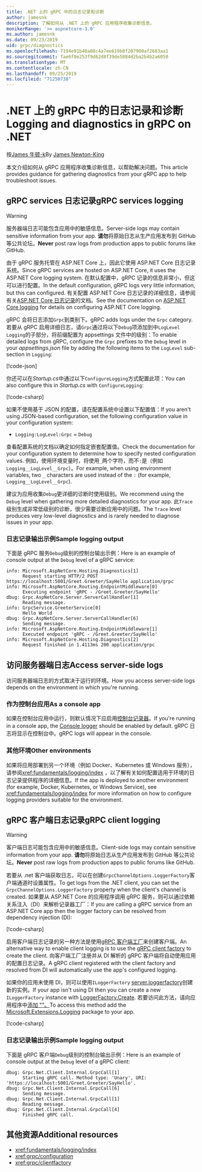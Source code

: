 ```yaml
---
title: .NET 上的 gRPC 中的日志记录和诊断
author: jamesnk
description: 了解如何从 .NET 上的 gRPC 应用程序收集诊断信息。
monikerRange: '>= aspnetcore-3.0'
ms.author: jamesnk
ms.date: 09/23/2019
uid: grpc/diagnostics
ms.openlocfilehash: 7194e91b40a08c4a7ee619b8f207900af2683aa1
ms.sourcegitcommit: fae6f0e253f9d62d8f39de5884d2ba2b4b2a6050
ms.translationtype: MT
ms.contentlocale: zh-CN
ms.lasthandoff: 09/25/2019
ms.locfileid: "71250738"
---
```

# <a name="logging-and-diagnostics-in-grpc-on-net"></a><span data-ttu-id="11d63-103">.NET 上的 gRPC 中的日志记录和诊断</span><span class="sxs-lookup"><span data-stu-id="11d63-103">Logging and diagnostics in gRPC on .NET</span></span>

<span data-ttu-id="11d63-104">按[James 牛顿-k](https://twitter.com/jamesnk)</span><span class="sxs-lookup"><span data-stu-id="11d63-104">By [James Newton-King](https://twitter.com/jamesnk)</span></span>

<span data-ttu-id="11d63-105">本文介绍如何从 gRPC 应用程序收集诊断信息，以帮助解决问题。</span><span class="sxs-lookup"><span data-stu-id="11d63-105">This article provides guidance for gathering diagnostics from your gRPC app to help troubleshoot issues.</span></span>

## <a name="grpc-services-logging"></a><span data-ttu-id="11d63-106">gRPC services 日志记录</span><span class="sxs-lookup"><span data-stu-id="11d63-106">gRPC services logging</span></span>

> [!WARNING]
> <span data-ttu-id="11d63-107">服务器端日志可能包含应用中的敏感信息。</span><span class="sxs-lookup"><span data-stu-id="11d63-107">Server-side logs may contain sensitive information from your app.</span></span> <span data-ttu-id="11d63-108">**请勿**将原始日志从生产应用发布到 GitHub 等公共论坛。</span><span class="sxs-lookup"><span data-stu-id="11d63-108">**Never** post raw logs from production apps to public forums like GitHub.</span></span>

<span data-ttu-id="11d63-109">由于 gRPC 服务托管在 ASP.NET Core 上，因此它使用 ASP.NET Core 日志记录系统。</span><span class="sxs-lookup"><span data-stu-id="11d63-109">Since gRPC services are hosted on ASP.NET Core, it uses the ASP.NET Core logging system.</span></span> <span data-ttu-id="11d63-110">在默认配置中，gRPC 记录的信息非常小，但这可以进行配置。</span><span class="sxs-lookup"><span data-stu-id="11d63-110">In the default configuration, gRPC logs very little information, but this can configured.</span></span> <span data-ttu-id="11d63-111">有关配置 ASP.NET Core 日志记录的详细信息，请参阅有关[ASP.NET Core 日志记录](xref:fundamentals/logging/index#configuration)的文档。</span><span class="sxs-lookup"><span data-stu-id="11d63-111">See the documentation on [ASP.NET Core logging](xref:fundamentals/logging/index#configuration) for details on configuring ASP.NET Core logging.</span></span>

<span data-ttu-id="11d63-112">gRPC 会将日志添加`Grpc`到类别下。</span><span class="sxs-lookup"><span data-stu-id="11d63-112">gRPC adds logs under the `Grpc` category.</span></span> <span data-ttu-id="11d63-113">若要从 gRPC 启用详细日志，请`Grpc`通过将以下`Debug`项添加到中`LogLevel` `Logging`的子部分，将前缀配置为 appsettings 文件中的级别：</span><span class="sxs-lookup"><span data-stu-id="11d63-113">To enable detailed logs from gRPC, configure the `Grpc` prefixes to the `Debug` level in your *appsettings.json* file by adding the following items to the `LogLevel` sub-section in `Logging`:</span></span>

[!code-json[](diagnostics/sample/logging-config.json?highlight=7)]

<span data-ttu-id="11d63-114">你还可以在*Startup.cs*中通过以下`ConfigureLogging`方式配置此项：</span><span class="sxs-lookup"><span data-stu-id="11d63-114">You can also configure this in *Startup.cs* with `ConfigureLogging`:</span></span>

[!code-csharp[](diagnostics/sample/logging-config-code.cs?highlight=5)]

<span data-ttu-id="11d63-115">如果不使用基于 JSON 的配置，请在配置系统中设置以下配置值：</span><span class="sxs-lookup"><span data-stu-id="11d63-115">If you aren't using JSON-based configuration, set the following configuration value in your configuration system:</span></span>

* `Logging:LogLevel:Grpc` = `Debug`

<span data-ttu-id="11d63-116">查看配置系统的文档以确定如何指定嵌套配置值。</span><span class="sxs-lookup"><span data-stu-id="11d63-116">Check the documentation for your configuration system to determine how to specify nested configuration values.</span></span> <span data-ttu-id="11d63-117">例如，使用环境变量时，将使用`_`两个字符，而不`:`是（例如`Logging__LogLevel__Grpc`）。</span><span class="sxs-lookup"><span data-stu-id="11d63-117">For example, when using environment variables, two `_` characters are used instead of the `:` (for example, `Logging__LogLevel__Grpc`).</span></span>

<span data-ttu-id="11d63-118">建议为应用收集`Debug`更详细的诊断时使用级别。</span><span class="sxs-lookup"><span data-stu-id="11d63-118">We recommend using the `Debug` level when gathering more detailed diagnostics for your app.</span></span> <span data-ttu-id="11d63-119">此`Trace`级别生成非常低级别的诊断，很少需要诊断应用中的问题。</span><span class="sxs-lookup"><span data-stu-id="11d63-119">The `Trace` level produces very low-level diagnostics and is rarely needed to diagnose issues in your app.</span></span>

### <a name="sample-logging-output"></a><span data-ttu-id="11d63-120">日志记录输出示例</span><span class="sxs-lookup"><span data-stu-id="11d63-120">Sample logging output</span></span>

<span data-ttu-id="11d63-121">下面是 gRPC 服务`Debug`级别的控制台输出示例：</span><span class="sxs-lookup"><span data-stu-id="11d63-121">Here is an example of console output at the `Debug` level of a gRPC service:</span></span>

```console
info: Microsoft.AspNetCore.Hosting.Diagnostics[1]
      Request starting HTTP/2 POST https://localhost:5001/Greet.Greeter/SayHello application/grpc
info: Microsoft.AspNetCore.Routing.EndpointMiddleware[0]
      Executing endpoint 'gRPC - /Greet.Greeter/SayHello'
dbug: Grpc.AspNetCore.Server.ServerCallHandler[1]
      Reading message.
info: GrpcService.GreeterService[0]
      Hello World
dbug: Grpc.AspNetCore.Server.ServerCallHandler[6]
      Sending message.
info: Microsoft.AspNetCore.Routing.EndpointMiddleware[1]
      Executed endpoint 'gRPC - /Greet.Greeter/SayHello'
info: Microsoft.AspNetCore.Hosting.Diagnostics[2]
      Request finished in 1.4113ms 200 application/grpc
```

## <a name="access-server-side-logs"></a><span data-ttu-id="11d63-122">访问服务器端日志</span><span class="sxs-lookup"><span data-stu-id="11d63-122">Access server-side logs</span></span>

<span data-ttu-id="11d63-123">访问服务器端日志的方式取决于运行的环境。</span><span class="sxs-lookup"><span data-stu-id="11d63-123">How you access server-side logs depends on the environment in which you're running.</span></span>

### <a name="as-a-console-app"></a><span data-ttu-id="11d63-124">作为控制台应用</span><span class="sxs-lookup"><span data-stu-id="11d63-124">As a console app</span></span>

<span data-ttu-id="11d63-125">如果在控制台应用中运行，则默认情况下应启用[控制台记录器](xref:fundamentals/logging/index#console-provider)。</span><span class="sxs-lookup"><span data-stu-id="11d63-125">If you're running in a console app, the [Console logger](xref:fundamentals/logging/index#console-provider) should be enabled by default.</span></span> <span data-ttu-id="11d63-126">gRPC 日志将显示在控制台中。</span><span class="sxs-lookup"><span data-stu-id="11d63-126">gRPC logs will appear in the console.</span></span>

### <a name="other-environments"></a><span data-ttu-id="11d63-127">其他环境</span><span class="sxs-lookup"><span data-stu-id="11d63-127">Other environments</span></span>

<span data-ttu-id="11d63-128">如果将应用部署到另一个环境（例如 Docker、Kubernetes 或 Windows 服务），请参阅<xref:fundamentals/logging/index> ，以了解有关如何配置适用于环境的日志记录提供程序的详细信息。</span><span class="sxs-lookup"><span data-stu-id="11d63-128">If the app is deployed to another environment (for example, Docker, Kubernetes, or Windows Service), see <xref:fundamentals/logging/index> for more information on how to configure logging providers suitable for the environment.</span></span>

## <a name="grpc-client-logging"></a><span data-ttu-id="11d63-129">gRPC 客户端日志记录</span><span class="sxs-lookup"><span data-stu-id="11d63-129">gRPC client logging</span></span>

> [!WARNING]
> <span data-ttu-id="11d63-130">客户端日志可能包含应用中的敏感信息。</span><span class="sxs-lookup"><span data-stu-id="11d63-130">Client-side logs may contain sensitive information from your app.</span></span> <span data-ttu-id="11d63-131">**请勿**将原始日志从生产应用发布到 GitHub 等公共论坛。</span><span class="sxs-lookup"><span data-stu-id="11d63-131">**Never** post raw logs from production apps to public forums like GitHub.</span></span>

<span data-ttu-id="11d63-132">若要从 .net 客户端获取日志，可以在创建`GrpcChannelOptions.LoggerFactory`客户端通道时设置属性。</span><span class="sxs-lookup"><span data-stu-id="11d63-132">To get logs from the .NET client, you can set the `GrpcChannelOptions.LoggerFactory` property when the client's channel is created.</span></span> <span data-ttu-id="11d63-133">如果要从 ASP.NET Core 的应用程序调用 gRPC 服务，则可以通过依赖关系注入（DI）来解析记录器工厂：</span><span class="sxs-lookup"><span data-stu-id="11d63-133">If you are calling a gRPC service from an ASP.NET Core app then the logger factory can be resolved from dependency injection (DI):</span></span>

[!code-csharp[](diagnostics/sample/net-client-dependency-injection.cs?highlight=7,16)]

<span data-ttu-id="11d63-134">启用客户端日志记录的另一种方法是使用[gRPC 客户端工厂](xref:grpc/clientfactory)来创建客户端。</span><span class="sxs-lookup"><span data-stu-id="11d63-134">An alternative way to enable client logging is to use the [gRPC client factory](xref:grpc/clientfactory) to create the client.</span></span> <span data-ttu-id="11d63-135">向客户端工厂注册并从 DI 解析的 gRPC 客户端将自动使用应用的配置日志记录。</span><span class="sxs-lookup"><span data-stu-id="11d63-135">A gRPC client registered with the client factory and resolved from DI will automatically use the app's configured logging.</span></span>

<span data-ttu-id="11d63-136">如果你的应用未使用 DI，则可以使用`ILoggerFactory` [server.loggerfactory](xref:Microsoft.Extensions.Logging.LoggerFactory.Create*)创建新的实例。</span><span class="sxs-lookup"><span data-stu-id="11d63-136">If your app isn't using DI then you can create a new `ILoggerFactory` instance with [LoggerFactory.Create](xref:Microsoft.Extensions.Logging.LoggerFactory.Create*).</span></span> <span data-ttu-id="11d63-137">若要访问此方法，请向应用程序中[添加 ""。](https://www.nuget.org/packages/microsoft.extensions.logging/)</span><span class="sxs-lookup"><span data-stu-id="11d63-137">To access this method add the [Microsoft.Extensions.Logging](https://www.nuget.org/packages/microsoft.extensions.logging/) package to your app.</span></span>

[!code-csharp[](diagnostics/sample/net-client-loggerfactory-create.cs?highlight=1,8)]

### <a name="sample-logging-output"></a><span data-ttu-id="11d63-138">日志记录输出示例</span><span class="sxs-lookup"><span data-stu-id="11d63-138">Sample logging output</span></span>

<span data-ttu-id="11d63-139">下面是 gRPC 客户端`Debug`级别的控制台输出示例：</span><span class="sxs-lookup"><span data-stu-id="11d63-139">Here is an example of console output at the `Debug` level of a gRPC client:</span></span>

```console
dbug: Grpc.Net.Client.Internal.GrpcCall[1]
      Starting gRPC call. Method type: 'Unary', URI: 'https://localhost:5001/Greet.Greeter/SayHello'.
dbug: Grpc.Net.Client.Internal.GrpcCall[6]
      Sending message.
dbug: Grpc.Net.Client.Internal.GrpcCall[1]
      Reading message.
dbug: Grpc.Net.Client.Internal.GrpcCall[4]
      Finished gRPC call.
```

## <a name="additional-resources"></a><span data-ttu-id="11d63-140">其他资源</span><span class="sxs-lookup"><span data-stu-id="11d63-140">Additional resources</span></span>

* <xref:fundamentals/logging/index>
* <xref:grpc/configuration>
* <xref:grpc/clientfactory>
